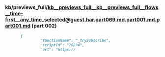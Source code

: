 ### kb/previews_full/kb__previews_full__kb__previews_full__flows__time-first__any_time_selected@guest.har.part069.md.part001.md.part001.md (part 002)

```md
       {
                "functionName": "_trySubscribe",
                "scriptId": "20294",
                "url": "https://
```

```
